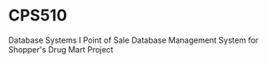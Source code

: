 # CPS510

Database Systems I
Point of Sale Database Management System for Shopper's Drug Mart Project

